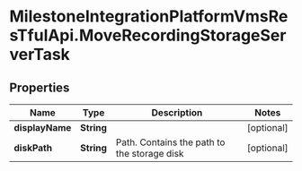 # MilestoneIntegrationPlatformVmsResTfulApi.MoveRecordingStorageServerTask

## Properties
Name | Type | Description | Notes
------------ | ------------- | ------------- | -------------
**displayName** | **String** |  | [optional] 
**diskPath** | **String** | Path. Contains the path to the storage disk | [optional] 
